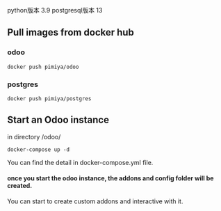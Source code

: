 python版本 3.9
postgresql版本 13

## Pull images from docker hub ##

### odoo ###

`docker push pimiya/odoo`

### postgres ###

`docker push pimiya/postgres`

## Start an Odoo instance ##

in directory /odoo/

`docker-compose up -d`

You can find the detail in docker-compose.yml file.

#### once you start the odoo instance, the addons and config folder will be created. ####

You can start to create custom addons and interactive with it.



